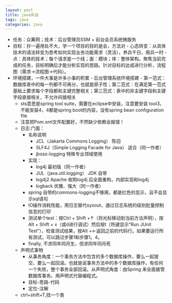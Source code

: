 ```yaml
---
layout: post
title: java实战
tags: java
categories: java
---
```



 <!-- 五、项目实战--雷丰（学完spring就来做这个项目实战，写代码！！！！！有不懂的再来看教程）521 77h22m 尚硅谷众筹项目--尚筹网视频教程：BV1bE411T7oZ （大概需要两周时间！ 4月27日至5月10日，4月28日 P1-P15；5月5日=P16-P18，5月7日：P19-P23，5月8日：P24-P34，5月9日：P35-P44-3小时） -->
- 任务：众筹网；技术：后台管理员SSM + 前台会员系统微服务
- 目标：抄一遍用处不大，学一个项目的目的是会，方法对
        - 心态转变：从具体技术的语法转变为思考如何实现业务功能需求（灵活），养兵千日，用兵一时
        - 点：具体的技术；每个请求是一个线；面：模块；体：整体架构。聚焦当前完成的任务，目标明确后才能分析实现的思路。针对目标的达成进行分析，流程图（需求->流程图->代码）。
- 环境搭建，一件大事是许多小事的积累
        - 后台管理系统环境搭建
        - 第一范式：数据库表中的每一列都不可再分，也就是原子性；第二范式：在满足第一范式基础上要求每个字段都和主键完整相关；第三范式：表中的非主键字段和主键字段直接相关，不允许间接相关
    - sts意思是spring tool suite，需要在eclipse中安装，注意要安装 tool3，不能安装4，4都是spring boot的内容，没有spring bean configuration file
    - 注意把Pom.xml文件配置好，不然缺少依赖会报错！
    - 日志:门面：
        - 名称说明
            - JCL（Jakarta Commons Logging） 陈旧
            - SLF4J（Simple Logging Facade for Java） 适合（同一作者）
            - jboss-logging 特殊专业领域使用
        - 实现：
            - log4j 最初版（同一作者）
            - JUL（java.util.logging） JDK 自带
            - log4j2 Apache 收购log4j 后全面重构，内部实现和log4j
            - logback 优雅、强大（同一作者）
        - spring 自带的commons-logging不够用，都是红色的显示，且不会显示sql语句
        - IO操作消耗性能，用日志替代sysout，通过日志系统的级别批量控制信息的打印
        - 测试单个test：按Ctrl + Shift +↑（将光标移动到当前方法声明），按Alt + Shift + x（或d进行调试）然后按t（热键显示“Run JUnit Test”），检查测试结果，按Alt +←返回之前的代码行。如果要运行所有测试，可以跳过步骤1和步骤1。4。
        - finally, 不求同年同月生，但求同年同月死
    - 声明式事物
        - 从事务角度：一个事务方法中包含的多个数据库操作，要么一起提交、要么一起回滚。也就是说事务方法中的多个数据库操作，有任何一个失败，整个事务全部回滚。从声明式角度：由Spring 来全面接管数据库事务。用声明式代替编程式。
        - 目标-思路-代码
        - 定位-注解
    - ctrl+shift+T,找一个类